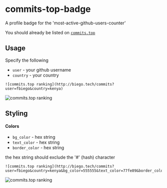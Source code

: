 # commits-top-badge
A profile badge for the 'most-active-github-users-counter'

You should already be listed on [`commits.top`](https://commits.top/)

## Usage
Specify the following
- `user` - your github username
- `country` - your country
```
![commits.top ranking](http://biego.tech/commits?user=fbiego&country=kenya)
```
![commits.top ranking](http://biego.tech/commits?user=fbiego&country=kenya)

## Styling
#### Colors
- `bg_color` - hex string
- `text_color` - hex string
- `border_color` - hex string

the hex string should exclude the '#' (hash) character
```
![commits.top ranking](http://biego.tech/commits?user=fbiego&country=kenya&bg_color=555555&text_color=77fe89&border_color=89452e)
```
![commits.top ranking](http://biego.tech/commits?user=fbiego&country=kenya&bg_color=555555&text_color=77fe89&border_color=89452e)


